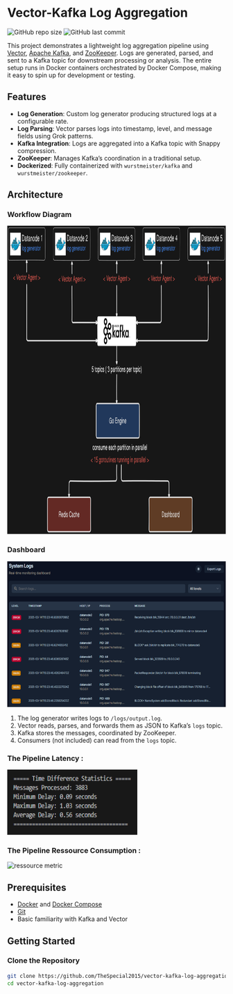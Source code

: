 # Vector-Kafka Log Aggregation

![GitHub repo size](https://img.shields.io/github/repo-size/TheSpecial2015/vector-kafka-log-aggregation)
![GitHub last commit](https://img.shields.io/github/last-commit/TheSpecial2015/vector-kafka-log-aggregation)

This project demonstrates a lightweight log aggregation pipeline using [Vector](https://vector.dev/), [Apache Kafka](https://kafka.apache.org/), and [ZooKeeper](https://zookeeper.apache.org/). Logs are generated, parsed, and sent to a Kafka topic for downstream processing or analysis. The entire setup runs in Docker containers orchestrated by Docker Compose, making it easy to spin up for development or testing.

## Features

- **Log Generation**: Custom log generator producing structured logs at a configurable rate.
- **Log Parsing**: Vector parses logs into timestamp, level, and message fields using Grok patterns.
- **Kafka Integration**: Logs are aggregated into a Kafka topic with Snappy compression.
- **ZooKeeper**: Manages Kafka’s coordination in a traditional setup.
- **Dockerized**: Fully containerized with `wurstmeister/kafka` and `wurstmeister/zookeeper`.

## Architecture

### Workflow Diagram

<img src="https://github.com/TheSpecial2015/vector-kafka-log-aggregation/blob/main/diagram-v2.png" alt="architecture diagram" width="1074" height="709" />

### Dashboard

<img src="https://github.com/TheSpecial2015/vector-kafka-log-aggregation/blob/main/logs-dashboard.png" alt="architecture diagram" width="635" height="335" />

1. The log generator writes logs to `/logs/output.log`.
2. Vector reads, parses, and forwards them as JSON to Kafka’s `logs` topic.
3. Kafka stores the messages, coordinated by ZooKeeper.
4. Consumers (not included) can read from the `logs` topic.

### The Pipeline Latency :

<img src="https://github.com/TheSpecial2015/vector-kafka-log-aggregation/blob/main/latency.png" alt="latency metric" width="300" height="150" />

### The Pipeline Ressource Consumption :

<img src="https://github.com/TheSpecial2015/vector-kafka-log-aggregation/blob/main/ressource-stats.png" alt="ressource metric" width="750" height="200" />

## Prerequisites

- [Docker](https://docs.docker.com/get-docker/) and [Docker Compose](https://docs.docker.com/compose/install/)
- [Git](https://git-scm.com/downloads)
- Basic familiarity with Kafka and Vector

## Getting Started

### Clone the Repository

```bash
git clone https://github.com/TheSpecial2015/vector-kafka-log-aggregation.git
cd vector-kafka-log-aggregation
```
